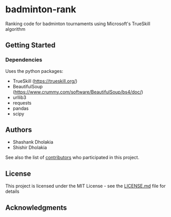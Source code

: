 # badminton-rank
Ranking code for badminton tournaments using Microsoft's TrueSkill algorithm


## Getting Started


### Dependencies

Uses the python packages:
* TrueSkill (https://trueskill.org/)
* BeautifulSoup (https://www.crummy.com/software/BeautifulSoup/bs4/doc/)
* urllib3 
* requests
* pandas
* scipy

## Authors

* Shashank Dholakia
* Shishir Dholakia

See also the list of [contributors](https://github.com/shashankdholakia/badminton-rank/contributors) who participated in this project.

## License

This project is licensed under the MIT License - see the [LICENSE.md](LICENSE.md) file for details

## Acknowledgments

